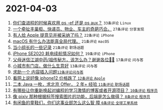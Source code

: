 # 2021-04-03

1. [你们查进程的时候喜欢用 ps -ef 还是 ps aux？](https://www.v2ex.com/t/767746) `33条评论` `Linux`
1. [一个牵扯丰巢柜、快递员、物业、车主的奇葩巧合。](https://www.v2ex.com/t/767741) `27条评论` `分享发现`
1. [有人给 Apple 提意见并被采纳了吗？](https://www.v2ex.com/t/767750) `22条评论` `iPhone`
1. [macOS 有什么办法能真全局代理。](https://www.v2ex.com/t/767745) `21条评论` `macOS`
1. [当小组长的一些记录](https://www.v2ex.com/t/767732) `21条评论` `职场话题`
1. [iPhone SE2020 耗电续航情况如何？](https://www.v2ex.com/t/767729) `19条评论` `iPhone`
1. [父母迷信江湖中药/祖传秘方，该怎么办？谢谢各位🙏🙏](https://www.v2ex.com/t/767770) `17条评论` `问与答`
1. [小城市有门店，做什么生意好](https://www.v2ex.com/t/767767) `13条评论` `问与答`
1. [求助一个 <table> 内容插入问题](https://www.v2ex.com/t/767758) `12条评论` `问与答`
1. [看网上说好像 iphone12 价格跌了](https://www.v2ex.com/t/767751) `12条评论` `Apple`
1. [二本 Java 一枚，求北京 Offer， 2 年+ 经验](https://www.v2ex.com/t/767735) `11条评论` `职场话题`
1. [有哪些让你重新唤起对编程的学习激情的博客或者开源项目？](https://www.v2ex.com/t/767763) `10条评论` `程序员`
1. [像 pixiv 那种根据标签搜索图片的功能，后端是怎么做得？](https://www.v2ex.com/t/767754) `8条评论` `程序员`
1. [有闲鱼的童鞋们，你们这事业部怎么这么智 障](https://www.v2ex.com/t/767749) `6条评论` `全球工单系统`
